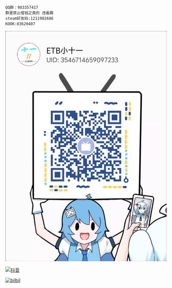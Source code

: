 ```txt
QQ群：983357417
群里禁止借钱之类的 违者踢
steam好友码:1211982686
KOOK:83620407
```

[![B站](/bilbil.jpg "B站")](https://space.bilibili.com/3546714659097233)

[![抖音]()]()

[![bilbil]()]()
